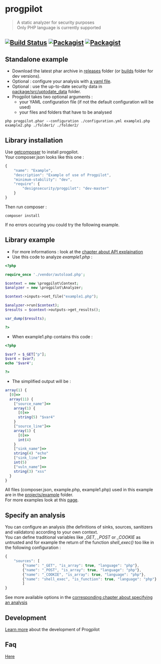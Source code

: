 # progpilot
> A static analyzer for security purposes  
> Only PHP language is currently supported

[![Build Status](https://travis-ci.org/designsecurity/progpilot.svg?branch=master)](https://travis-ci.org/designsecurity/progpilot) [![Packagist](https://img.shields.io/packagist/v/designsecurity/progpilot.svg)]() [![Packagist](https://img.shields.io/packagist/l/designsecurity/progpilot.svg)]()
---
## Standalone example
- Download the latest phar archive in [releases](https://github.com/designsecurity/progpilot/releases) folder (or [builds](./builds/) folder for dev versions).
- Optional : configure your analysis with [a yaml file](./projects/example_config/configuration.yml).
- Optional : use the up-to-date security data in [package/src/uptodate_data](./package/src/uptodate_data) folder.
- Progpilot takes two optional arguments :
  - your YAML configuration file (if not the default configuration will be used)
  - your files and folders that have to be analysed

```shell
php progpilot.phar --configuration ./configuration.yml example1.php example2.php ./folder1/ ./folder2/
```

## Library installation
Use [getcomposer](https://getcomposer.org/) to install progpilot.  
Your composer.json looks like this one :
```javascript
{
    "name": "Example",
    "description": "Example of use of Progpilot",
    "minimum-stability": "dev",
    "require": {
        "designsecurity/progpilot": "dev-master"
    }
} 
```
Then run composer :
```shell
composer install
```
If no errors occuring you could try the following example.

## Library example
- For more informations : look at the [chapter about API explaination](./doc/API.md)
- Use this code to analyze *example1.php* :
```php
<?php

require_once './vendor/autoload.php';

$context = new \progpilot\Context;
$analyzer = new \progpilot\Analyzer;

$context->inputs->set_file("example1.php");

$analyzer->run($context);
$results = $context->outputs->get_results();

var_dump($results);

?>
```
- When example1.php contains this code :
```php
<?php

$var7 = $_GET["p"];
$var4 = $var7;
echo "$var4";

?>	
```
- The simplified output will be :
```javascript
array(1) {
  [0]=>
  array(11) {
    ["source_name"]=>
    array(1) {
      [0]=>
      string(5) "$var4"
    }
    ["source_line"]=>
    array(1) {
      [0]=>
      int(4)
    }
    ["sink_name"]=>
    string(4) "echo"
    ["sink_line"]=>
    int(5)
    ["vuln_name"]=>
    string(3) "xss"
  }
}
```
All files (composer.json, example.php, example1.php) used in this example are in the [projects/example](./projects/example) folder.  
For more examples look at this [page](./doc/EXAMPLES.md).

## Specify an analysis
You can configure an analysis (the definitions of sinks, sources, sanitizers and validators) according to your own context.  
You can define traditional variables like *_GET*, *_POST* or *_COOKIE* as untrusted and for example the return of the function *shell_exec()* too like in the following configuration :
```javascript
{
    "sources": [
        {"name": "_GET", "is_array": true, "language": "php"},
        {"name": "_POST", "is_array": true, "language": "php"},
        {"name": "_COOKIE", "is_array": true, "language": "php"},
        {"name": "shell_exec", "is_function": true, "language": "php"}
		]
}
```
See more available options in the [corresponding chapter about specifying an analysis](./doc/SPECIFY_ANALYSIS.md)

## Development
[Learn more](./doc/DEV.md) about the development of Progpilot

## Faq
[Here](./doc/FAQ.md)

